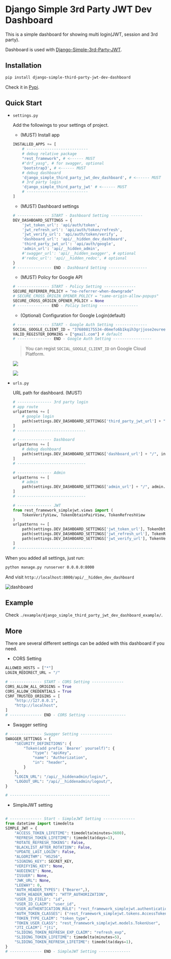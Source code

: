 # Django Simple 3rd Party JWT Dev Dashboard

This is a simple dashboard for showing multi login(JWT, session and 3rd party).

Dashboard is used with [Django-Simple-3rd-Party-JWT](https://github.com/NatLee/Django-Simple-3rd-Party-JWT).

## Installation

```bash
pip install django-simple-third-party-jwt-dev-dashboard
```

Check it in [Pypi](https://pypi.org/project/django-simple-third-party-jwt-dev-dashboard/).

## Quick Start

- `settings.py`

  Add the followings to your settings of project.

  - (MUST) Install app

  ```python
  INSTALLED_APPS += [
      # ---------------------------
      # debug relative package
      "rest_framework", # <------ MUST
      #"drf_yasg", # for swagger, optional
      'bootstrap3', # <------ MUST
      # debug dashboard
      'django_simple_third_party_jwt_dev_dashboard', # <------ MUST
      # 3rd party login
      'django_simple_third_party_jwt' # <------ MUST
      # ---------------------------
  ]
  ```

  - (MUST) Dashboard settings

  ```python
  # -------------- START - Dashboard Setting --------------
  DEV_DASHBOARD_SETTINGS = {
      'jwt_token_url': 'api/auth/token',
      'jwt_refresh_url': 'api/auth/token/refresh',
      'jwt_verify_url': 'api/auth/token/verify',
      'dashboard_url': 'api/__hidden_dev_dashboard',
      'third_party_jwt_url': 'api/auth/google',
      'admin_url': 'api/__hidden_admin',
      #'swagger_url': 'api/__hidden_swagger', # optional
      #'redoc_url': 'api/__hidden_redoc', # optional
  }
  # --------------- END - Dashboard Setting -----------------
  ```

  - (MUST) Policy for Google API

  ```python
  # -------------- START - Policy Setting --------------
  SECURE_REFERRER_POLICY = "no-referrer-when-downgrade"
  # SECURE_CROSS_ORIGIN_OPENER_POLICY = "same-origin-allow-popups"
  SECURE_CROSS_ORIGIN_OPENER_POLICY = None
  # -------------- END - Policy Setting -----------------
  ```

  - (Optional) Configuration for Google Login(default)

  ```python
  # -------------- START - Google Auth Setting --------------
  SOCIAL_GOOGLE_CLIENT_ID = "376808175534-d6mefo6b1kqih3grjjose2euree2g3cs.apps.googleusercontent.com" # default
  VALID_REGISTER_DOMAINS = ["gmail.com"] # default
  # --------------- END - Google Auth Setting -----------------
  ```

  > You can regist `SOCIAL_GOOGLE_CLIENT_ID` on Google Cloud Platform.

  ![](https://i.imgur.com/7UKP3I7.png)

  ![](https://i.imgur.com/IoTRs4j.png)

- `urls.py`

  URL path for dashboard. (MUST)

  ```python
  # --------------- 3rd party login
  # app route
  urlpatterns += [
      # google login
      path(settings.DEV_DASHBOARD_SETTINGS['third_party_jwt_url'] + "/", include("django_simple_third_party_jwt.urls")),
  ]
  # ------------------------------

  # --------------- Dashboard
  urlpatterns += [
      # debug dashboard
      path(settings.DEV_DASHBOARD_SETTINGS['dashboard_url'] + "/", include("django_simple_third_party_jwt_dev_dashboard.urls")),
  ]
  # ------------------------------

  # --------------- Admin
  urlpatterns += [
      # admin
      path(settings.DEV_DASHBOARD_SETTINGS['admin_url'] + "/", admin.site.urls),
  ]
  # ------------------------------

  # --------------- JWT
  from rest_framework_simplejwt.views import (
      TokenVerifyView, TokenObtainPairView, TokenRefreshView
  )
  urlpatterns += [
      path(settings.DEV_DASHBOARD_SETTINGS['jwt_token_url'], TokenObtainPairView.as_view(), name="token_get"),
      path(settings.DEV_DASHBOARD_SETTINGS['jwt_refresh_url'], TokenRefreshView.as_view(), name="token_refresh"),
      path(settings.DEV_DASHBOARD_SETTINGS['jwt_verify_url'], TokenVerifyView.as_view(), name="token_verify"),
  ]
  # ---------------------------------
  ```

When you added all settings, just run:

```bash
python manage.py runserver 0.0.0.0:8000
```

And visit `http://localhost:8000/api/__hidden_dev_dashboard`

![dashboard](https://i.imgur.com/cXwg2DS.png)

## Example

Check `./example/django_simple_third_party_jwt_dev_dashboard_example/`.

## More

There are several different settings can be added with this dashboard if you need.

- CORS Setting

```python
ALLOWED_HOSTS = ["*"]
LOGIN_REDIRECT_URL = "/"

# -------------- START - CORS Setting --------------
CORS_ALLOW_ALL_ORIGINS = True
CORS_ALLOW_CREDENTIALS = True
CSRF_TRUSTED_ORIGINS = [
    "http://127.0.0.1",
    "http://localhost",
]
# -------------- END - CORS Setting -----------------
```

- Swagger setting

```python
# -------------- Swagger Setting --------------
SWAGGER_SETTINGS = {
    "SECURITY_DEFINITIONS": {
        "Token(add prefix `Bearer` yourself)": {
            "type": "apiKey",
            "name": "Authorization",
            "in": "header",
        }
    },
    "LOGIN_URL": "/api/__hiddenadmin/login/",
    "LOGOUT_URL": "/api/__hiddenadmin/logout/",
}

# --------------------------------------------
```

- SimpleJWT setting

```python

# -------------- Start - SimpleJWT Setting --------------
from datetime import timedelta
SIMPLE_JWT = {
    "ACCESS_TOKEN_LIFETIME": timedelta(minutes=3600),
    "REFRESH_TOKEN_LIFETIME": timedelta(days=1),
    "ROTATE_REFRESH_TOKENS": False,
    "BLACKLIST_AFTER_ROTATION": False,
    "UPDATE_LAST_LOGIN": False,
    "ALGORITHM": "HS256",
    "SIGNING_KEY": SECRET_KEY,
    "VERIFYING_KEY": None,
    "AUDIENCE": None,
    "ISSUER": None,
    "JWK_URL": None,
    "LEEWAY": 0,
    "AUTH_HEADER_TYPES": ("Bearer",),
    "AUTH_HEADER_NAME": "HTTP_AUTHORIZATION",
    "USER_ID_FIELD": "id",
    "USER_ID_CLAIM": "user_id",
    "USER_AUTHENTICATION_RULE": "rest_framework_simplejwt.authentication.default_user_authentication_rule",
    "AUTH_TOKEN_CLASSES": ("rest_framework_simplejwt.tokens.AccessToken",),
    "TOKEN_TYPE_CLAIM": "token_type",
    "TOKEN_USER_CLASS": "rest_framework_simplejwt.models.TokenUser",
    "JTI_CLAIM": "jti",
    "SLIDING_TOKEN_REFRESH_EXP_CLAIM": "refresh_exp",
    "SLIDING_TOKEN_LIFETIME": timedelta(minutes=5),
    "SLIDING_TOKEN_REFRESH_LIFETIME": timedelta(days=1),
}
# -------------- END - SimpleJWT Setting --------------

```
